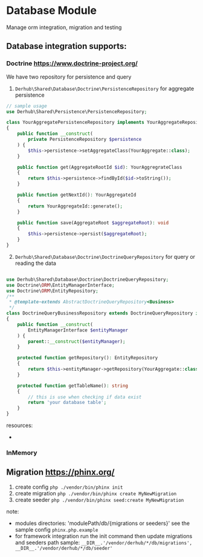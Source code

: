 # Database Module

Manage orm integration, migration and testing

## Database integration supports:

### Doctrine https://www.doctrine-project.org/

We have two repository for persistence and query

1. `Derhub\Shared\Database\Doctrine\PersistenceRepository` for aggregate
  persistence
```php
// sample usage
use Derhub\Shared\Persistence\PersistenceRepository;

class YourAggregatePersistenceRepository implements YourAggregateRepository
{
    public function __construct(
        private PersistenceRepository $persistence
    ) {
        $this->persistence->setAggregateClass(YourAggregate::class);
    }

    public function get(AggregateRootId $id): YourAggregrateClass
    {
        return $this->persistence->findById($id->toString());
    }

    public function getNextId(): YourAggregateId
    {
        return YourAggregateId::generate();
    }

    public function save(AggregateRoot $aggregateRoot): void
    {
        $this->persistence->persist($aggregateRoot);
    }
}
```

2. `Derhub\Shared\Database\Doctrine\DoctrineQueryRepository` for query or reading
  the data

```php

use Derhub\Shared\Database\Doctrine\DoctrineQueryRepository;
use Doctrine\ORM\EntityManagerInterface;
use Doctrine\ORM\EntityRepository;
/**
 * @template-extends AbstractDoctrineQueryRepository<Business>
 */
class DoctrineQueryBusinessRepository extends DoctrineQueryRepository implements QueryYourAggregateRepository
{
    public function __construct(
        EntityManagerInterface $entityManager
    ) {
        parent::__construct($entityManager);
    }

    protected function getRepository(): EntityRepository
    {
        return $this->entityManager->getRepository(YourAggregate::class);
    }

    protected function getTableName(): string
    {
        // this is use when checking if data exist
        return 'your database table';
    }
}

```

resources:

- 

### InMemory

## Migration https://phinx.org/

1. create config `php ./vendor/bin/phinx init`
2. create migration `php ./vendor/bin/phinx create MyNewMigration`
3. create seeder `php ./vendor/bin/phinx seed:create MyNewMigration`


note:
 - modules directories: 'modulePath/db/{migrations or seeders}' see the sample 
   config `phinx.php.example`
 - for framework integration run the init command then update migrations and seeders
   path sample: `__DIR__.'/vendor/derhub/*/db/migrations', __DIR__.'/vendor/derhub/*/db/seeder'`